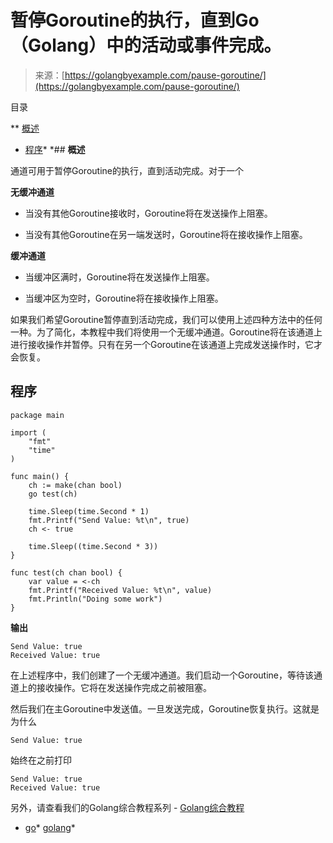 <!--yml

类别：未分类

日期：2024-10-13 06:34:50

-->

# 暂停Goroutine的执行，直到Go（Golang）中的活动或事件完成。

> 来源：[https://golangbyexample.com/pause-goroutine/](https://golangbyexample.com/pause-goroutine/)

目录

**   [概述](#Overview "Overview")

+   [程序](#Program "Program")*  *## **概述**

通道可用于暂停Goroutine的执行，直到活动完成。对于一个

**无缓冲通道**

+   当没有其他Goroutine接收时，Goroutine将在发送操作上阻塞。

+   当没有其他Goroutine在另一端发送时，Goroutine将在接收操作上阻塞。

**缓冲通道**

+   当缓冲区满时，Goroutine将在发送操作上阻塞。

+   当缓冲区为空时，Goroutine将在接收操作上阻塞。

如果我们希望Goroutine暂停直到活动完成，我们可以使用上述四种方法中的任何一种。为了简化，本教程中我们将使用一个无缓冲通道。Goroutine将在该通道上进行接收操作并暂停。只有在另一个Goroutine在该通道上完成发送操作时，它才会恢复。

## **程序**

```
package main

import (
	"fmt"
	"time"
)

func main() {
	ch := make(chan bool)
	go test(ch)

	time.Sleep(time.Second * 1)
	fmt.Printf("Send Value: %t\n", true)
	ch <- true

	time.Sleep((time.Second * 3))
}

func test(ch chan bool) {
	var value = <-ch
	fmt.Printf("Received Value: %t\n", value)
	fmt.Println("Doing some work")
}
```

**输出**

```
Send Value: true
Received Value: true
```

在上述程序中，我们创建了一个无缓冲通道。我们启动一个Goroutine，等待该通道上的接收操作。它将在发送操作完成之前被阻塞。

然后我们在主Goroutine中发送值。一旦发送完成，Goroutine恢复执行。这就是为什么

```
Send Value: true
```

始终在之前打印

```
Send Value: true
Received Value: true
```

另外，请查看我们的Golang综合教程系列 - [Golang综合教程](https://golangbyexample.com/golang-comprehensive-tutorial/)

+   [go](https://golangbyexample.com/tag/go/)*   [golang](https://golangbyexample.com/tag/golang/)*
